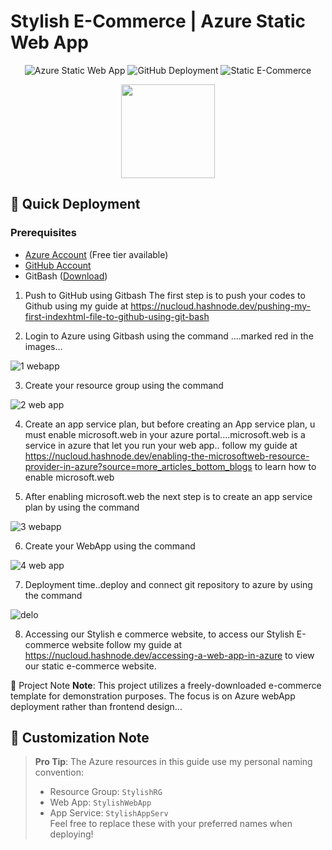 # Stylish E-Commerce | Azure Static Web App

<div align="center">
  
![Azure Static Web App](https://img.shields.io/badge/Azure_Web_App-0089D6?style=for-the-badge&logo=microsoft-azure&logoColor=white)
![GitHub Deployment](https://img.shields.io/badge/GitHub_CI/CD-181717?style=for-the-badge&logo=github&logoColor=white)
![Static E-Commerce](https://img.shields.io/badge/E--Commerce-5C2D91?style=for-the-badge)

</div>

<div align="center">
  <img src="https://azurecomcdn.azureedge.net/cvt-8636d9bb895d9a4a3a5bfa6d740c0163b150a5881e9a5e2b0ad4e7bcc9a0a86/images/shared/services/pricing-glyphs/web-apps.svg" width="150">
</div>

## 🚀 Quick Deployment

### Prerequisites
- [Azure Account](https://azure.microsoft.com/free/) (Free tier available)
- [GitHub Account](https://github.com)
- GitBash ([Download](https://git-scm.com/downloads))


1. Push to GitHub using Gitbash
The first step is to push your codes to Github using my guide at https://nucloud.hashnode.dev/pushing-my-first-indexhtml-file-to-github-using-git-bash

2. Login to Azure using Gitbash using the command ....marked red in the images...
   
![1 webapp](https://github.com/user-attachments/assets/6bc9ca18-dca2-4945-83d8-f2a9973c3d13)

3. Create your resource group using the command
   
![2 web app](https://github.com/user-attachments/assets/8eff6f46-48b6-4bf0-871a-5ecad24de93b)

4. Create an app service plan, but before creating an App service plan, u must enable microsoft.web in your azure portal....microsoft.web is a service in azure that let you run your web app..
follow my guide at https://nucloud.hashnode.dev/enabling-the-microsoftweb-resource-provider-in-azure?source=more_articles_bottom_blogs to learn how to enable microsoft.web

5. After enabling microsoft.web the next step is to create an app service plan by using the command
   
![3 webapp](https://github.com/user-attachments/assets/4a24f709-3926-4cc0-a2c3-cc5289c07289)

6. Create your WebApp using the command
    
![4 web app](https://github.com/user-attachments/assets/36b7715b-3fe4-4ec4-8bc8-3ad153f5cf32)

7. Deployment time..deploy and connect git repository to azure by using the command

![delo](https://github.com/user-attachments/assets/09f1f8b6-7b4f-4469-bd37-5fff3391d4d8)

8. Accessing our Stylish e commerce website, to access our Stylish E-commerce website follow my guide at https://nucloud.hashnode.dev/accessing-a-web-app-in-azure to view our static e-commerce website. 

📝 Project Note
 **Note**: This project utilizes a freely-downloaded e-commerce template for demonstration purposes. The focus is on Azure webApp deployment rather than frontend design...

## 🔧 Customization Note
> **Pro Tip**: The Azure resources in this guide use my personal naming convention:
> - Resource Group: `StylishRG`
> - Web App: `StylishWebApp` 
> - App Service: `StylishAppServ`  
> Feel free to replace these with your preferred names when deploying!


